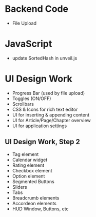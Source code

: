 Backend Code
============

* File Upload

JavaScript
==========

* update SortedHash in unveil.js

UI Design Work
==============

* Progress Bar (used by file upload)
* Toggles (ON/OFF)
* Scrollbars
* CSS & Icons for rich text editor
* UI for inserting & appending content
* UI for Article/Page/Chapter overview
* UI for application settings

UI Design Work, Step 2
----------------------

* Tag element
* Calendar widget
* Rating element
* Checkbox element
* Option element
* Segmented Buttons
* Sliders
* Tabs
* Breadcrumb elements
* Accordeon elements
* HUD Window, Buttons, etc

